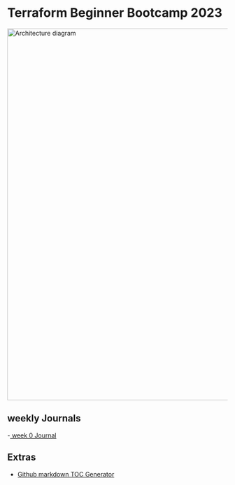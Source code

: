 # Terraform Beginner Bootcamp 2023

<img width="851" alt="Architecture diagram" src="https://github.com/AnthonyIgwe1/terraform-beginner-bootcamp-2023/assets/105819094/c5d11b40-2faa-4878-bb1b-1d9566e64946">


## weekly Journals
-[ week 0 Journal](journal/week0.md)

## Extras
- [Github markdown TOC Generator](https://ecotrust-canada.github.io/markdown-toc/)

